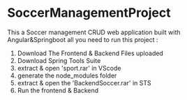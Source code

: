 # SoccerManagementProject
This a Soccer management CRUD web application built with Angular&Springboot 
all you need to run this project : 
1) Download The Frontend & Backend Files uploaded
2) Download Spring Tools Suite 
3) extract & open 'sport.rar' in VScode 
4) generate the node_modules folder
5) extract & open the 'BackendSoccer.rar' in STS
6) Run the frontend & Backend 
